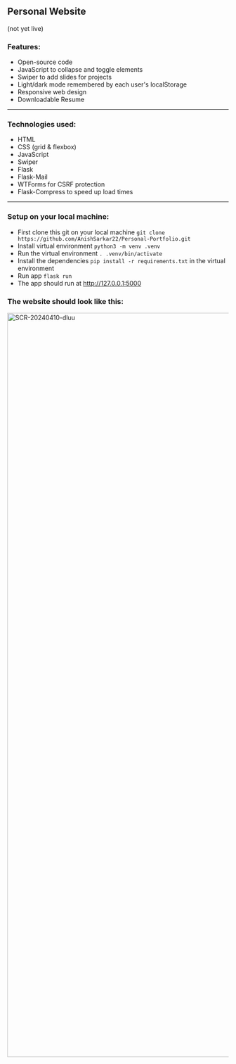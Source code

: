 ## Personal Website

(not yet live)

### Features:
  - Open-source code 
  - JavaScript to collapse and toggle elements
  - Swiper to add slides for projects
  - Light/dark mode remembered by each user's localStorage
  - Responsive web design
  - Downloadable Resume
---
### Technologies used: 
- HTML
- CSS (grid & flexbox)
- JavaScript
- Swiper
- Flask
- Flask-Mail
- WTForms for CSRF protection
- Flask-Compress to speed up load times
---
### Setup on your local machine:
  - First clone this git on your local machine `git clone https://github.com/AnishSarkar22/Personal-Portfolio.git`
  - Install virtual environment `python3 -m venv .venv`
  - Run the virtual environment `. .venv/bin/activate`
  - Install the dependencies `pip install -r requirements.txt` in the virtual environment
  - Run app `flask run`
  - The app should run at http://127.0.0.1:5000
### The website should look like this: 
<img width="1692" alt="SCR-20240410-dluu" src="https://github.com/AnishSarkar22/Personal-Portfolio/assets/104695310/d81fd680-a0a7-4f21-99ae-8a1c2231f5d4">
